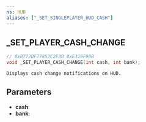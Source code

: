 ```yaml
---
ns: HUD
aliases: ["_SET_SINGLEPLAYER_HUD_CASH"]
---
```

## _SET_PLAYER_CASH_CHANGE

```c
// 0x0772DF77852C2E30 0xE319F90B
void _SET_PLAYER_CASH_CHANGE(int cash, int bank);
```

```
Displays cash change notifications on HUD.  
```

## Parameters
* **cash**: 
* **bank**: 

